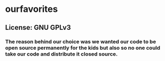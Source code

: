 # ourfavorites
## License: GNU GPLv3
### The reason behind our choice was we wanted our code to be open source permanently for the kids but also so no one could take our code and distribute it closed source.
